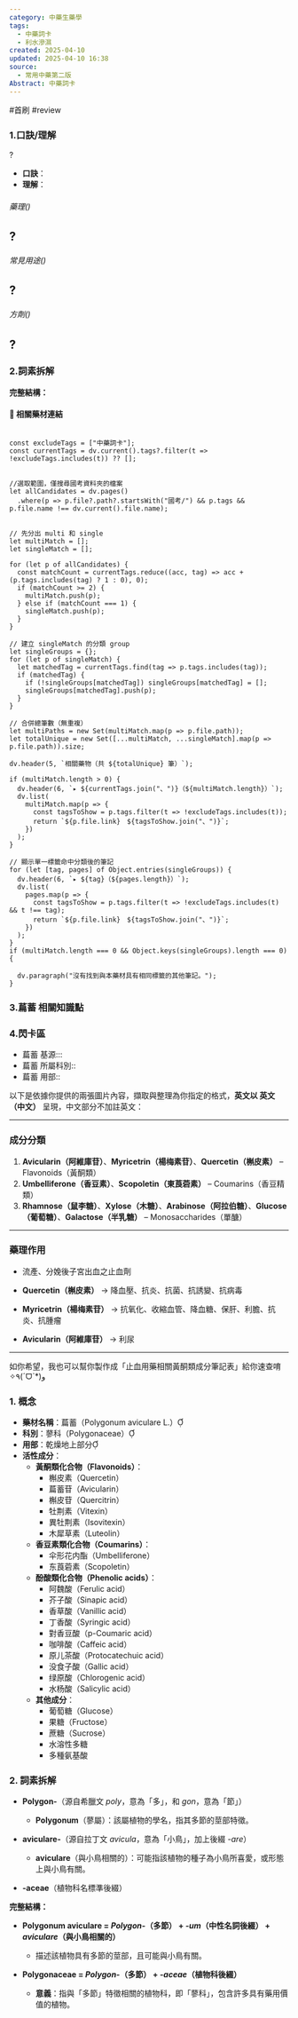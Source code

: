 ```yaml
---
category: 中藥生藥學
tags:
  - 中藥詞卡
  - 利水滲濕
created: 2025-04-10
updated: 2025-04-10 16:38
source:
  - 常用中藥第二版
Abstract: 中藥詞卡
---
```


#首刷 #review

### 1.口訣/理解

?
- **口訣**：
- **理解**：
> 
	

###### 藥理()
?
- 

###### 常見用途()
?
- 

###### 方劑()
?
- 

### 2.詞素拆解



**完整結構：**



#### 📌 相關藥材連結



```dataviewjs

const excludeTags = ["中藥詞卡"];
const currentTags = dv.current().tags?.filter(t => !excludeTags.includes(t)) ?? [];


//選取範圍，僅搜尋國考資料夾的檔案
let allCandidates = dv.pages()
  .where(p => p.file?.path?.startsWith("國考/") && p.tags && p.file.name !== dv.current().file.name);


// 先分出 multi 和 single
let multiMatch = [];
let singleMatch = [];

for (let p of allCandidates) {
  const matchCount = currentTags.reduce((acc, tag) => acc + (p.tags.includes(tag) ? 1 : 0), 0);
  if (matchCount >= 2) {
    multiMatch.push(p);
  } else if (matchCount === 1) {
    singleMatch.push(p);
  }
}

// 建立 singleMatch 的分類 group
let singleGroups = {};
for (let p of singleMatch) {
  let matchedTag = currentTags.find(tag => p.tags.includes(tag));
  if (matchedTag) {
    if (!singleGroups[matchedTag]) singleGroups[matchedTag] = [];
    singleGroups[matchedTag].push(p);
  }
}

// 合併總筆數（無重複）
let multiPaths = new Set(multiMatch.map(p => p.file.path));
let totalUnique = new Set([...multiMatch, ...singleMatch].map(p => p.file.path)).size;

dv.header(5, `相關藥物（共 ${totalUnique} 筆）`);

if (multiMatch.length > 0) {
  dv.header(6, `▸ ${currentTags.join("、")}（${multiMatch.length}）`);
  dv.list(
    multiMatch.map(p => {
      const tagsToShow = p.tags.filter(t => !excludeTags.includes(t));
      return `${p.file.link}　${tagsToShow.join("、")}`;
    })
  );
}

// 顯示單一標籤命中分類後的筆記
for (let [tag, pages] of Object.entries(singleGroups)) {
  dv.header(6, `▸ ${tag}（${pages.length}）`);
  dv.list(
    pages.map(p => {
      const tagsToShow = p.tags.filter(t => !excludeTags.includes(t) && t !== tag);
      return `${p.file.link}　${tagsToShow.join("、")}`;
    })
  );
}
if (multiMatch.length === 0 && Object.keys(singleGroups).length === 0) {

  dv.paragraph("沒有找到與本藥材具有相同標籤的其他筆記。");
}
````


### 3.萹蓄 相關知識點




### 4.閃卡區

- 萹蓄 基源:::
- 萹蓄 所屬科別::
- 萹蓄 用部::



以下是依據你提供的兩張圖片內容，擷取與整理為你指定的格式，**英文以 英文（中文）** 呈現，中文部分不加註英文：

---

### 成分分類

1. **Avicularin（阿維庫苷）**、**Myricetrin（楊梅素苷）**、**Quercetin（槲皮素）** – Flavonoids（黃酮類）  
2. **Umbelliferone（香豆素）**、**Scopoletin（東莨菪素）** – Coumarins（香豆精類）  
3. **Rhamnose（鼠李糖）**、**Xylose（木糖）**、**Arabinose（阿拉伯糖）**、**Glucose（葡萄糖）**、**Galactose（半乳糖）** – Monosaccharides（單醣）

---

### 藥理作用

- 流產、分娩後子宮出血之止血劑  

- **Quercetin（槲皮素）** → 降血壓、抗炎、抗菌、抗誘變、抗病毒  
- **Myricetrin（楊梅素苷）** → 抗氧化、收縮血管、降血糖、保肝、利膽、抗炎、抗腫瘤  
- **Avicularin（阿維庫苷）** → 利尿

---

如你希望，我也可以幫你製作成「止血用藥相關黃酮類成分筆記表」給你速查唷 ✧٩(ˊᗜˋ*)و


### 1. 概念

- **藥材名稱**：萹蓄（Polygonum aviculare L.）
- **科別**：蓼科（Polygonaceae）
- **用部**：乾燥地上部分
- **活性成分**：
  - **黃酮類化合物（Flavonoids）**：
    - 槲皮素（Quercetin）
    - 萹蓄苷（Avicularin）
    - 槲皮苷（Quercitrin）
    - 牡荆素（Vitexin）
    - 異牡荆素（Isovitexin）
    - 木犀草素（Luteolin）
  - **香豆素類化合物（Coumarins）**：
    - 伞形花内酯（Umbelliferone）
    - 东莨菪素（Scopoletin）
  - **酚酸類化合物（Phenolic acids）**：
    - 阿魏酸（Ferulic acid）
    - 芥子酸（Sinapic acid）
    - 香草酸（Vanillic acid）
    - 丁香酸（Syringic acid）
    - 對香豆酸（p-Coumaric acid）
    - 咖啡酸（Caffeic acid）
    - 原儿茶酸（Protocatechuic acid）
    - 没食子酸（Gallic acid）
    - 绿原酸（Chlorogenic acid）
    - 水杨酸（Salicylic acid）
  - **其他成分**：
    - 葡萄糖（Glucose）
    - 果糖（Fructose）
    - 蔗糖（Sucrose）
    - 水溶性多糖
    - 多種氨基酸

### 2. 詞素拆解

- **Polygon-**（源自希臘文 *poly*，意為「多」，和 *gon*，意為「節」）
  - **Polygonum**（蓼屬）：該屬植物的學名，指其多節的莖部特徵。

- **aviculare-**（源自拉丁文 *avicula*，意為「小鳥」，加上後綴 *-are*）
  - **aviculare**（與小鳥相關的）：可能指該植物的種子為小鳥所喜愛，或形態上與小鳥有關。

- **-aceae**（植物科名標準後綴）

**完整結構：**

- **Polygonum aviculare = *Polygon-*（多節） + *-um*（中性名詞後綴） + *aviculare*（與小鳥相關的）**
  - 描述該植物具有多節的莖部，且可能與小鳥有關。

- **Polygonaceae = *Polygon-*（多節） + *-aceae*（植物科後綴）**
  - **意義**：指與「多節」特徵相關的植物科，即「蓼科」，包含許多具有藥用價值的植物。 